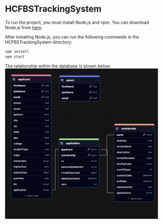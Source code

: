 # HCFBSTrackingSystem

To run the project, you must install Node.js and npm. You can download Node.js from [here](https://nodejs.org/en/download/).

After installing Node.js, you can run the following commands in the HCFBSTrackingSystem directory:

```bash
npm install
npm start
```

The relationship within the database is shown below:
![screenshot](/deployment/schema.png)
